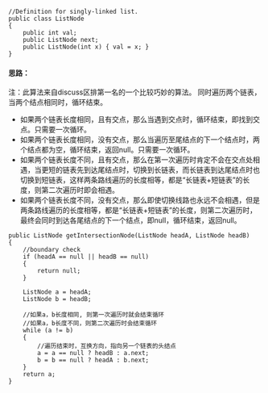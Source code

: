  ```
 //Definition for singly-linked list.
 public class ListNode 
 {
     public int val;
     public ListNode next;
     public ListNode(int x) { val = x; }
 }
```
#### 思路： 
注：此算法来自discuss区排第一名的一个比较巧妙的算法。 
同时遍历两个链表，当两个结点相同时，循环结束。

* 如果两个链表长度相同，且有交点，那么当遇到交点时，循环结束，即找到交点。只需要一次循环。
* 如果两个链表长度相同，没有交点，那么当遍历至尾结点的下一个结点时，两个结点都为空，循环结束，返回null。只需要一次循环。
* 如果两个链表长度不同，且有交点，那么在第一次遍历时肯定不会在交点处相遇，当更短的链表先到达尾结点时，切换到长链表，而长链表到达尾结点时也切换到短链表，这样两条路线遍历的长度相等，都是“长链表+短链表”的长度，则第二次遍历时即会相遇。
* 如果两个链表长度不同，没有交点，那么即使切换线路也永远不会相遇，但是两条路线遍历的长度相等，都是“长链表+短链表”的长度，则第二次遍历时，最终会同时到达各尾结点的下一个结点，即null，循环结束，返回null。

```
public ListNode getIntersectionNode(ListNode headA, ListNode headB)
{
    //boundary check
    if (headA == null || headB == null)
    {
        return null;
    }

    ListNode a = headA;
    ListNode b = headB;

    //如果a，b长度相同, 则第一次遍历时就会结束循环
    //如果a，b长度不同，则第二次遍历时会结束循环
    while (a != b)
    {
        //遍历结束时，互换方向，指向另一个链表的头结点
        a = a == null ? headB : a.next;
        b = b == null ? headA : b.next;
    }
    return a;
}
```
